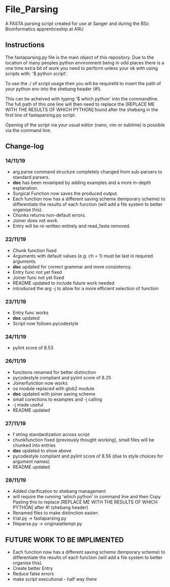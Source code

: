 # File_Parsing
A FASTA parsing script created for use at Sanger and during the BSc Bioinformatics apprenticeship at ARU

## Instructions
The fastaparsing.py file is the main object of this repository. Due to the location of many peoples python environment being in odd places there is a one time extra bit of work you need to perform unless your ok with using scripts with: '$ python script'.

To use the ./ of script usage then you will be requirefd to insert the path of your python env into the shebang header (#!).

This can be acheived with typing '$ which python' into the commandline. The full path of this one line will then need to replace the [REPLACE ME WITH THE RESULTS OF WHICH PYTHON] found after the shebang in the first line of fastaparsing.py script.

Opening of the script via your usual editor (nano, vim or sublime) is possible via the command line.

## Change-log

### 14/11/19
- arg.parse command structure completely changed from sub-parsers to standard parsers.
- __doc__ has been revamped by adding examples and a more
  in-depth explanation.
- Surgical Function now saves the produced output.
- Each function now has a different saving scheme (temporary
  scheme) to differentiate the results of each function (will add a file system to better organise this).
- Chunks returns non-default errors.
- Joiner does not work.
- Entry will be re-written entirely and read_fasta removed.

### 22/11/19	
- Chunk function fixed
- Arguments with default values (e.g. ch = 1) must be last in required arguments.
- __doc__ updated for correct grammar and more consistency.
- Entry func not yet fixed
- Joiner func not yet fixed
- README updated to include future work needed
- introduced the arg -j to allow for a more efficient selection
  of function

### 23/11/19	
- Entry func works
- __doc__ updated
- Script now follows pycodestyle

### 24/11/19	
- pylint score of 8.53

### 26/11/19	
- functions renamed for better distinction
- pycodestyle compliant and pylint score of 8.25
- Joinerfunction now works
- os module replaced with glob2 module
- __doc__ updated with joiner saving scheme
- small corections to examples and -j calling
- -j made useful
- README updated

### 27/11/19	
- f string standardization across script
- chunkfunction fixed (previously thought working), small files will be chunked into entries
- __doc__ updated to show above
- pycodestyle compliant and pylint score of 8.56 (due to style choices for argument names)
- README updated

### 28/11/19	
- Added clarification to shebang management
- will require the running 'which python' in command line and then Copy Pasting this to replace 
[REPLACE ME WITH THE RESULTS OF WHICH PYTHON] after #! (shebang header)
- Renamed files to make distinction easier:
- trial.py -> fastaparsing.py
- fileparse.py -> originalattempt.py

## FUTURE WORK TO BE IMPLIMENTED
- Each function now has a different saving scheme (temporary
  scheme) to differentiate the results of each function (will add a file system to better organise this).
- Create better Entry
- Reduce false errors
- make script executional - half way there 
